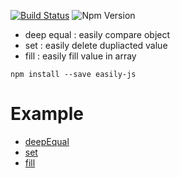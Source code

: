 [![Build Status](https://travis-ci.org/KSH-code/easily-js.svg?branch=master)](https://travis-ci.org/KSH-code/easily-js)
![Npm Version](https://img.shields.io/npm/v/easily-js.svg?style=flat-square)
* deep equal : easily compare object
* set : easily delete dupliacted value
* fill : easily fill value in array
```
npm install --save easily-js
```
# Example
* [deepEqual](https://github.com/KSH-code/easily-js/blob/master/test/deepEqual.test.js)
* [set](https://github.com/KSH-code/easily-js/blob/master/test/set.test.js)
* [fill](https://github.com/KSH-code/easily-js/blob/master/test/fill.test.js)
